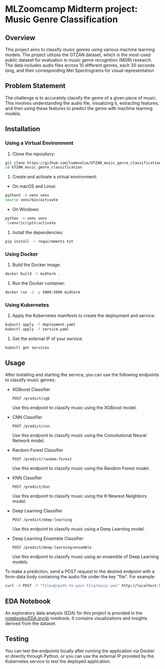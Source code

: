 # MLZoomcamp Midterm project: Music Genre Classification

## Overview

This project aims to classify music genres using various machine learning models. The project utilizes the GTZAN dataset, which is the most-used public dataset for evaluation in music genre recognition (MGR) research. The data includes audio files across 10 different genres, each 30 seconds long, and their corresponding Mel Spectrograms for visual representation

## Problem Statement

The challenge is to accurately classify the genre of a given piece of music. This involves understanding the audio file, visualizing it, extracting features, and then using these features to predict the genre with machine learning models.

## Installation

### Using a Virtual Environment

1. Clone the repository:

```sh
git clone https://github.com/lumenalux/GTZAN_music_genre_classification
cd GTZAN_music_genre_classification
```

1.  Create and activate a virtual environment:

- On macOS and Linux:

```sh
python3 -m venv venv
source venv/bin/activate
```

- On Windows:

```sh
python -m venv venv
.\venv\Scripts\activate
```

1.  Install the dependencies:

```sh
pip install -r requirements.txt
```

### Using Docker

1.  Build the Docker image:

```sh
docker build -t midterm .
```

1.  Run the Docker container:

```sh
docker run -d -p 5000:5000 midterm
```

### Using Kubernetes

1.  Apply the Kubernetes manifests to create the deployment and service:

```sh
kubectl apply -f deployment.yaml
kubectl apply -f service.yaml
```

1.  Get the external IP of your service:

```sh
kubectl get services
```

## Usage

After installing and starting the service, you can use the following endpoints to classify music genres:

- XGBoost Classifier

  `POST /predict/xgb`

  Use this endpoint to classify music using the XGBoost model.

- CNN Classifier

  `POST /predict/cnn`

  Use this endpoint to classify music using the Convolutional Neural Network model.

- Random Forest Classifier

  `POST /predict/random-forest`

  Use this endpoint to classify music using the Random Forest model.

- KNN Classifier

  `POST /predict/knn`

  Use this endpoint to classify music using the K-Nearest Neighbors model.

- Deep Learning Classifier

  `POST /predict/deep-learning`

  Use this endpoint to classify music using a Deep Learning model.

- Deep Learning Ensemble Classifier

  `POST /predict/deep-learning/ensemble`

  Use this endpoint to classify music using an ensemble of Deep Learning models.

To make a prediction, send a POST request to the desired endpoint with a form-data body containing the audio file under the key "file". For example:

```sh
curl -X POST -F "file=@/path-to-your-file/music.wav" http://localhost:5000/predict/xgb
```

## EDA Notebook

An exploratory data analysis (EDA) for this project is provided in the [notebooks/EDA.ipynb](notebooks/EDA.ipynb) notebook. It contains visualizations and insights derived from the dataset.

## Testing

You can test the endpoints locally after running the application via Docker or directly through Python, or you can use the external IP provided by the Kubernetes service to test the deployed application.
